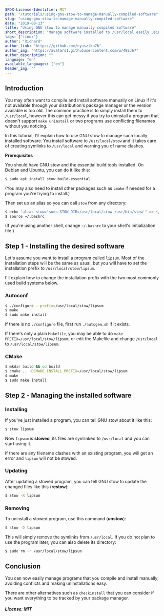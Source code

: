 ```yaml
---
SPDX-License-Identifier: MIT
path: "/tutorials/using-gnu-stow-to-manage-manually-compiled-software"
slug: "using-gnu-stow-to-manage-manually-compiled-software"
date: "2019-08-13"
title: "Using GNU stow to manage manually compiled software"
short_description: "Manage software installed to /usr/local easily using GNU stow"
tags: ["Linux"]
author: "Richard"
author_link: "https://github.com/nyuszika7h"
author_img: "https://avatars1.githubusercontent.com/u/482367"
author_description: ""
language: "en"
available_languages: ["en"]
header_img: ""
---
```


<!-- This where the actual tutorial begins. You don't need to write out the title again, having it in the metadata above is enough. -->

## Introduction

You may often want to compile and install software manually on Linux if it's not available through your distribution's package manager or the version available is too old. The common practice is to simply install them to `/usr/local`, however this can get messy if you try to uninstall a program that doesn't support `make uninstall` or two programs use conflicting filenames without you noticing.

In this tutorial, I'll explain how to use GNU stow to manage such locally installed software. You install software to `/usr/local/stow` and it takes care of creating symlinks to `/usr/local` and warning you of name clashes.

**Prerequisites**

You should have GNU stow and the essential build tools installed. On Debian and Ubuntu, you can do it like this:
```sh
$ sudo apt install stow build-essential
```
(You may also need to install other packages such as `cmake` if needed for a program you're trying to install.)

Then set up an alias so you can call `stow` from any directory:
```sh
$ echo "alias stow='sudo STOW_DIR=/usr/local/stow /usr/bin/stow'" >> ~/.bashrc
$ source ~/.bashrc
```
(If you're using another shell, change `~/.bashrc` to your shell's initialization file.)

## Step 1 - Installing the desired software

Let's assume you want to install a program called `lipsum`. Most of the installation steps will be the same as usual, but you will have to set the installation prefix to `/usr/local/stow/lipsum`.

I'll explain how to change the installation prefix with the two most commonly used build systems below.

### Autoconf

```sh
$ ./configure --prefix=/usr/local/stow/lipsum
$ make
$ sudo make install
```

If there is no `./configure` file, first run `./autogen.sh` if it exists.

If there's only a plain `Makefile`, you may be able to do `make PREFIX=/usr/local/stow/lipsum`, or edit the Makefile and change `/usr/local` to `/usr/local/stow/lipsum`.

### CMake

```sh
$ mkdir build && cd build
$ cmake .. -DCMAKE_INSTALL_PREFIX=/usr/local/stow/lipsum
$ make
$ sudo make install
```

## Step 2 - Managing the installed software

### Installing

If you've just installed a program, you can tell GNU stow about it like this:

```sh
$ stow lipsum
```

Now `lipsum` is **stowed**, its files are symlinked to `/usr/local` and you can start using it.

If there are any filename clashes with an existing program, you will get an error and `lipsum` will not be stowed.

### Updating

After updating a stowed program, you can tell GNU stow to update the changed files like this (**restow**):

```sh
$ stow -R lipsum
```

### Removing

To uninstall a stowed program, use this command (**unstow**):

```sh
$ stow -D lipsum
```

This will simply remove the symlinks from `/usr/local`. If you do not plan to use the program later, you can also delete its directory:

```sh
$ sudo rm -r /usr/local/stow/lipsum
```

## Conclusion

You can now easily manage programs that you compile and install manually, avoiding conflicts and making uninstallations easy.

There are other alternatives such as `checkinstall` that you can consider if you want everything to be tracked by your package manager.

##### License: MIT

<!--

Contributor's Certificate of Origin

By making a contribution to this project, I certify that:

(a) The contribution was created in whole or in part by me and I have
    the right to submit it under the license indicated in the file; or

(b) The contribution is based upon previous work that, to the best of my
    knowledge, is covered under an appropriate license and I have the
    right under that license to submit that work with modifications,
    whether created in whole or in part by me, under the same license
    (unless I am permitted to submit under a different license), as
    indicated in the file; or

(c) The contribution was provided directly to me by some other person
    who certified (a), (b) or (c) and I have not modified it.

(d) I understand and agree that this project and the contribution are
    public and that a record of the contribution (including all personal
    information I submit with it, including my sign-off) is maintained
    indefinitely and may be redistributed consistent with this project
    or the license(s) involved.

Signed-off-by: Richard <nyuszika7h@gmail.com>

-->
